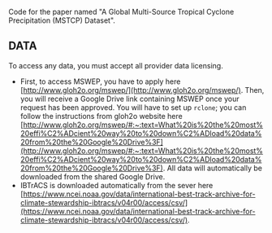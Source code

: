Code for the paper named "A Global Multi-Source Tropical Cyclone Precipitation (MSTCP) Dataset".

## DATA 
To access any data, you must accept all provider data licensing. 

- First, to access MSWEP, you have to apply here [http://www.gloh2o.org/mswep/](http://www.gloh2o.org/mswep/). Then, you will receive a Google Drive link containing MSWEP once your request has been approved. You will have to set up `rclone`; you can follow the instructions from gloh2o website here [http://www.gloh2o.org/mswep/#:~:text=What%20is%20the%20most%20effi%C2%ADcient%20way%20to%20down%C2%ADload%20data%20from%20the%20Google%20Drive%3F](http://www.gloh2o.org/mswep/#:~:text=What%20is%20the%20most%20effi%C2%ADcient%20way%20to%20down%C2%ADload%20data%20from%20the%20Google%20Drive%3F). All data will automatically be downloaded from the shared Google Drive. 
- IBTrACS is downloaded automatically from the sever here [https://www.ncei.noaa.gov/data/international-best-track-archive-for-climate-stewardship-ibtracs/v04r00/access/csv/](https://www.ncei.noaa.gov/data/international-best-track-archive-for-climate-stewardship-ibtracs/v04r00/access/csv/). 
